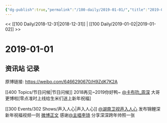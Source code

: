 ```yaml
---
{"dg-publish":true,"permalink":"/100-daily/2019-01-01/","title":"2019-01-01"}
---
```



<< [[100 Daily/2018-12-31\|2018-12-31]] | [[100 Daily/2019-01-02\|2019-01-02]] >>

# 2019-01-01

## 资讯站 记录

原博链接: https://weibo.com/6466290670/H9ZdK7K2A

[[400 Topics/节日问候\|节日问候]]
2018再见~2019你好鸭~
[@卡布叻_周深](https://weibo.com/n/%E5%8D%A1%E5%B8%83%E5%8F%BB_%E5%91%A8%E6%B7%B1) 大哥更博啦[零点准时上线给生米们送上新年祝福][](https://m.weibo.cn/1736988591/4323440523038855)

[[300 Events/302 Shows/声入人心\|声入人心]]
[@湖南卫视声入人心](https://weibo.com/n/%E6%B9%96%E5%8D%97%E5%8D%AB%E8%A7%86%E5%A3%B0%E5%85%A5%E4%BA%BA%E5%BF%83) 发布锦鲤深新年祝福视频一则 [微博正文](https://m.weibo.cn/6677211509/4323577576161986)
感谢[@主唱李琦](https://weibo.com/n/%E4%B8%BB%E5%94%B1%E6%9D%8E%E7%90%A6) 分享深深跨年帅照一张
